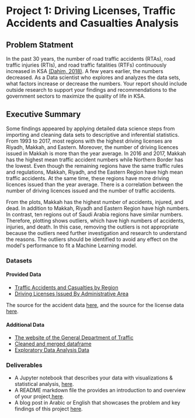 # Project 1: Driving Licenses, Traffic Accidents and Casualties Analysis

## Problem Statment

In the past 30 years, the number of road traffic accidents (RTAs), road traffic injuries (RTIs), and road traffic fatalities (RTFs) continuously increased in KSA  [(Dahim, 2018)](https://reader.elsevier.com/reader/sd/pii/S2352646718300553?token=C1C12D013743AB0ABB0308589D2BABA16B053AB09F43330DAE0C72355A97F0021A8C0F04351309FE99E16EE905D697BB). A few years earlier, the numbers decreased. As a Data scientist who explores and analyzes the data sets, what factors increase or decrease the numbers. Your report should include outside research to support your findings and recommendations to the government sectors to maximize the quality of life in KSA.

## Executive Summary

Some findings appeared by applying detailed data science steps from importing and cleaning data sets to descriptive and inferential statistics. From 1993 to 2017, most regions with the highest driving licenses are Riyadh, Makkah, and Eastern. Moreover, the number of driving licences issued in Makkah is more than the year average. In 2016 and 2017, Makkah has the highest mean traffic accident numbers while Northern Border has the lowest. Even though the remaining regions have the same traffic rules and regulations, Makkah, Riyadh, and the Eastern Region have high mean traffic accidents. At the same time, these regions have more driving licences issued than the year average. There is a correlation between the number of driving licences issued and the number of traffic accidents.

From the plots, Makkah has the highest number of accidents, injured, and dead. In addition to Makkah, Riyadh and Eastern Region have high numbers. In contrast, ten regions out of Saudi Arabia regions have similar numbers. Therefore, plotting shows outliers, which have high numbers of accidents, injuries, and death. In this case, removing the outliers is not appropriate because the outliers need further investigation and research to understand the reasons. The outliers should be identified to avoid any effect on the model's performance to fit a Machine Learning model.

### Datasets

#### Provided Data

- [Traffic Accidents and Casualties by Region](https://git.generalassemb.ly/DSI-MISK-VIII/Project-1/blob/master/data/saudi-arabia-traffic-accidents-2008.csv)
- [Driving Licenses Issued By Administrative Area](https://git.generalassemb.ly/DSI-MISK-VIII/Project-1/blob/master/data/saudi-arabia-driving-licenses-2004-2008.csv)

The source for the accident data [here](https://datasource.kapsarc.org/explore/dataset/saudi-arabia-traffic-accidents-and-casualties-injured-dead-2008/), and the source for the license data [here](https://datasource.kapsarc.org/explore/dataset/saudi-arabia-traffic-accidents-and-casualties-injured-dead-2008/).  

#### [](https://git.generalassemb.ly/fahdah/project-1#additional-data)Additional Data

-  [The website of the General Department of Traffic](https://www.moi.gov.sa/wps/portal/Home/sectors/publicsecurity/traffic/!ut/p/z1/04_iUlDg4tKPAFJABjKBwtGPykssy0xPLMnMz0vM0Y_Qj4wyizfwNDHxMDQx8nZ3CTQ1cAz0dvX3dDE2MnA00vfSj8KvIDg1T78gO1ARAHn-YJg!/)
- [Cleaned and merged dataframe](https://git.generalassemb.ly/fahdah/project-1/blob/master/data/combined_datasets.csv)
- [Exploratory Data Analysis Data](https://git.generalassemb.ly/fahdah/project-1/tree/master/data/EDA)

### Deliverables

-   A Jupyter notebook that describes your data with visualizations & statistical analysis, [here](https://git.generalassemb.ly/fahdah/project-1/blob/master/code/starter-code.ipynb).
-   A README markdown file the provides an introduction to and overview of your project,[here](https://git.generalassemb.ly/fahdah/project-1/blob/master/README.md).
-   A blog post in Arabic or English that showcases the problem and key findings of this project [here](https://fahdah-a15.medium.com/driving-licenses-traffic-accidents-and-casualties-analysis-in-ksa-5c5b59d420f8).


```python

```
